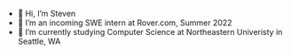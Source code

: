- 👋 Hi, I’m Steven
- 👀 I’m an incoming SWE intern at Rover.com, Summer 2022
- 🌱 I’m currently studying Computer Science at Northeastern Univeristy in Seattle,  WA

<!---
scfount/scfount is a ✨ special ✨ repository because its `README.md` (this file) appears on your GitHub profile.
You can click the Preview link to take a look at your changes.
--->
